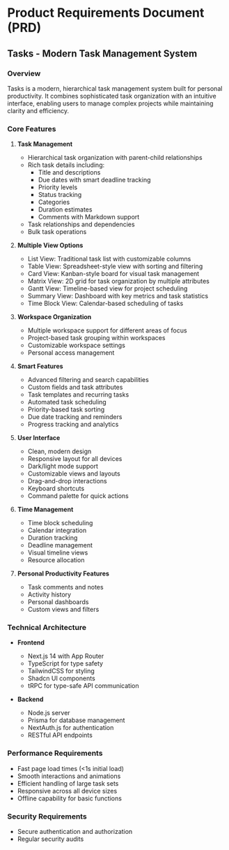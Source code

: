# Product Requirements Document (PRD)

## Tasks - Modern Task Management System

### Overview

Tasks is a modern, hierarchical task management system built for personal productivity. It combines sophisticated task organization with an intuitive interface, enabling users to manage complex projects while maintaining clarity and efficiency.

### Core Features

1. **Task Management**

   - Hierarchical task organization with parent-child relationships
   - Rich task details including:
     - Title and descriptions
     - Due dates with smart deadline tracking
     - Priority levels
     - Status tracking
     - Categories
     - Duration estimates
     - Comments with Markdown support
   - Task relationships and dependencies
   - Bulk task operations

2. **Multiple View Options**

   - List View: Traditional task list with customizable columns
   - Table View: Spreadsheet-style view with sorting and filtering
   - Card View: Kanban-style board for visual task management
   - Matrix View: 2D grid for task organization by multiple attributes
   - Gantt View: Timeline-based view for project scheduling
   - Summary View: Dashboard with key metrics and task statistics
   - Time Block View: Calendar-based scheduling of tasks

3. **Workspace Organization**

   - Multiple workspace support for different areas of focus
   - Project-based task grouping within workspaces
   - Customizable workspace settings
   - Personal access management

4. **Smart Features**

   - Advanced filtering and search capabilities
   - Custom fields and task attributes
   - Task templates and recurring tasks
   - Automated task scheduling
   - Priority-based task sorting
   - Due date tracking and reminders
   - Progress tracking and analytics

5. **User Interface**

   - Clean, modern design
   - Responsive layout for all devices
   - Dark/light mode support
   - Customizable views and layouts
   - Drag-and-drop interactions
   - Keyboard shortcuts
   - Command palette for quick actions

6. **Time Management**

   - Time block scheduling
   - Calendar integration
   - Duration tracking
   - Deadline management
   - Visual timeline views
   - Resource allocation

7. **Personal Productivity Features**

   - Task comments and notes
   - Activity history
   - Personal dashboards
   - Custom views and filters

### Technical Architecture

- **Frontend**

  - Next.js 14 with App Router
  - TypeScript for type safety
  - TailwindCSS for styling
  - Shadcn UI components
  - tRPC for type-safe API communication

- **Backend**
  - Node.js server
  - Prisma for database management
  - NextAuth.js for authentication
  - RESTful API endpoints

### Performance Requirements

- Fast page load times (<1s initial load)
- Smooth interactions and animations
- Efficient handling of large task sets
- Responsive across all device sizes
- Offline capability for basic functions

### Security Requirements

- Secure authentication and authorization
- Regular security audits
